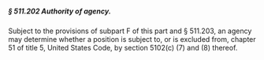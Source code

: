 ##### § 511.202 Authority of agency. #####

Subject to the provisions of subpart F of this part and § 511.203, an agency may determine whether a position is subject to, or is excluded from, chapter 51 of title 5, United States Code, by section 5102(c) (7) and (8) thereof.